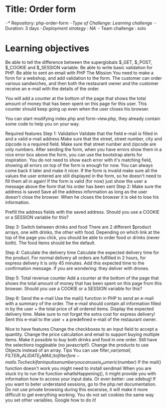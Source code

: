# Title: Order form
⋅⋅* Repository: php-order-form
⋅⋅*Type of Challenge: Learning challenge
⋅⋅* Duration: 3 days
⋅⋅*Deployment strategy : NA
⋅⋅* Team challenge : solo
# Learning objectives
Be able to tell the difference between the superglobals $_GET, $_POST, $_COOKIE and $_SESSION variable.
Be able to write basic validation for PHP.
Be able to sent an email with PHP
The Mission
You need to make a form for a webshop, and add validation to the form. The customer can order various sandwiches, and then both the restaurant owner and the customer receive an e-mail with the details of the order.

You will add a counter at the bottom of the page that shows the total amount of money that has been spent on this page for this user. This counter should keep going up even when the user closes his browser.

You can start modifying index.php and form-view.php, they already contain some code to help you on your way.

Required features
Step 1: Validation
Validate that the field e-mail is filled in and a valid e-mail address
Make sure that the street, street number, city and zipcode is a required field.
Make sure that street number and zipcode are only numbers.
After sending the form, when you have errors show them in a nice error box above the form, you can use the bootstrap alerts for inspiration.
You do not need to show each error with it's matching field, showing all errors on top of the form is enough for now. You can always come back it later and make it nicer.
If the form is invalid make sure all the values the user entered are still displayed in the form, so he doesn't need to fill them all in again!
If the form is valid (for now) just show the user a message above the form that his order has been sent
Step 2: Make sure the address is saved
Save all the address information as long as the user doesn't close the browser. When he closes the browser it is oké to lose his information.

Prefill the address fields with the saved address. Should you use a COOKIE or a SESSION variable for this?

Step 3: Switch between drinks and food
There are 2 different $product arrays, one with drinks, the other with food. Depending on which link at the top of the page you click, you should be able to order food or drinks (never both). The food items should be the default.

Step 4: Calculate the delivery time
Calculate the expected delivery time for the product. For normal delivery all orders are fulfilled in 2 hours, for express delivery it is only 45 minutes. Add this expected time to the confirmation message. If you are wondering: they deliver with drones.

Step 5: Total revenue counter
Add a counter at the bottom of the page that shows the total amount of money that has been spent on this page from this browser. Should you use a COOKIE or a SESSION variable for this?

Step 6: Send the e-mail
Use the mail() function in PHP to send an e-mail with a summary of the order. The e-mail should contain all information filled in by the user + the total price of all ordered items. Display the expected delivery time. Make sure to not forget the extra cost for express delivery! Sent this e-mail to the user + a predefined e-mail of the restaurant owner.

Nice to have features
Change the checkboxes to an input field to accept a quantity. Change the price calculation and email to support buying multiple items.
Make it possible to buy both drinks and food in one order. Still have the selections toggleable (no javascript!).
Change the products to use Objects instead of an array.
Tips
You can use filter_var($email, FILTER_VALIDATE_EMAIL) to filter for e-mails.
To check if an input is a number you can use is_numeric($number)
If the mail() function doesn't work you might need to install sendmail
When you are stuck try to run the function whatIsHappening(), it might provide you with information how to access your input data. Or even better: use xdebug!
If you want to beter understand sessions, go to the php.net documentation.
Do not use private browsing during this excersise, it will make it more difficult to get everything working.
You do not set cookies the same way you set other variables. Google how to do it!
